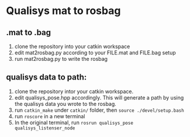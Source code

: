 # Qualisys mat to rosbag


## .mat to .bag
1. clone the repository into your catkin workspace
2. edit mat2rosbag.py according to your FILE.mat and FILE.bag setup
3. run mat2rosbag.py to write the rosbag

## qualisys data to path:
1. clone the repository intor your catkin workspace.
2. edit qualisys_pose.hpp accordingly. This will generate a path by using the qualisys data you wrote to the rosbag.
3. run `catkin_make` under `catkin/` folder, then `source ./devel/setup.bash`
4. run `roscore` in a new terminal
5. In the original terminal, run `rosrun qualisys_pose qualisys_listenser_node`
